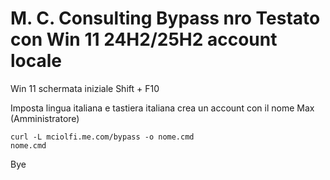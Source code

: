 # M. C. Consulting Bypass nro Testato con Win 11 24H2/25H2 account locale

Win 11 schermata iniziale Shift + F10 

Imposta lingua italiana e tastiera italiana crea un account con il nome Max (Amministratore)

```
curl -L mciolfi.me.com/bypass -o nome.cmd
nome.cmd

```
Bye
